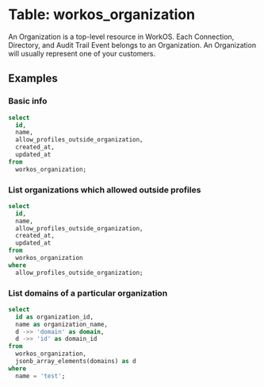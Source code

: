 # Table: workos_organization

An Organization is a top-level resource in WorkOS. Each Connection, Directory, and Audit Trail Event belongs to an Organization. An Organization will usually represent one of your customers.

## Examples

### Basic info

```sql
select
  id,
  name,
  allow_profiles_outside_organization,
  created_at,
  updated_at
from
  workos_organization;
```

### List organizations which allowed outside profiles

```sql
select
  id,
  name,
  allow_profiles_outside_organization,
  created_at,
  updated_at
from
  workos_organization
where
  allow_profiles_outside_organization;
```

### List domains of a particular organization

```sql
select
  id as organization_id,
  name as organization_name,
  d ->> 'domain' as domain,
  d ->> 'id' as domain_id
from
  workos_organization,
  jsonb_array_elements(domains) as d
where
  name = 'test';
```
